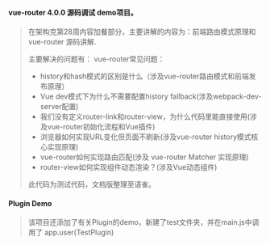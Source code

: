 #### vue-router 4.0.0 源码调试 demo项目。
> 在架构克第28周内容加餐部分，主要讲解的内容为：前端路由模式原理和 vue-router 源码讲解.
> 
> 主要解决的问题有：
> vue-router常见问题：
> + history和hash模式的区别是什么（涉及vue-router路由模式和前端发布原理）   
> + Vue dev模式下为什么不需要配置history fallback(涉及webpack-dev-server配置) 
> + 我们没有定义router-link和router-view，为什么代码里能直接使用(涉及vue-router初始化流程和Vue插件)
> + 浏览器如何实现URL变化但页面不刷新(涉及vue-router history模式核心实现原理)
> + vue-router如何实现路由匹配(涉及 vue-router Matcher 实现原理)
> + router-view如何实现组件动态渲染？(涉及Vue动态组件)
> 
> 此代码为测试代码，文档版整理至语雀。


#### Plugin Demo
> 该项目还添加了有关Plugin的demo，新建了test文件夹，并在main.js中调用了 app.user(TestPlugin)